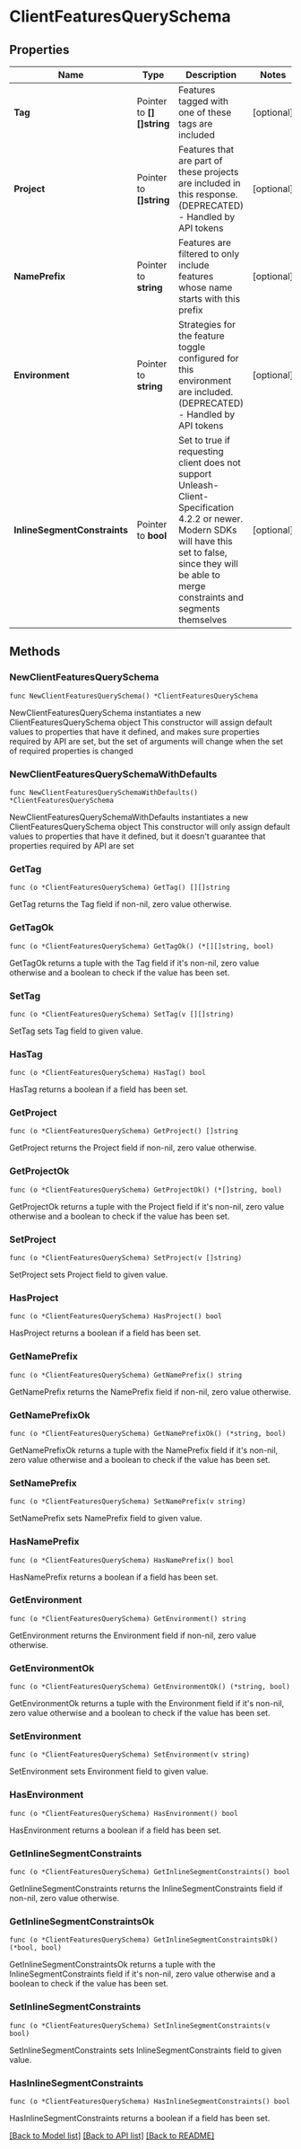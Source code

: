 # ClientFeaturesQuerySchema

## Properties

Name | Type | Description | Notes
------------ | ------------- | ------------- | -------------
**Tag** | Pointer to **[][]string** | Features tagged with one of these tags are included | [optional] 
**Project** | Pointer to **[]string** | Features that are part of these projects are included in this response. (DEPRECATED) - Handled by API tokens | [optional] 
**NamePrefix** | Pointer to **string** | Features are filtered to only include features whose name starts with this prefix | [optional] 
**Environment** | Pointer to **string** | Strategies for the feature toggle configured for this environment are included. (DEPRECATED) - Handled by API tokens | [optional] 
**InlineSegmentConstraints** | Pointer to **bool** | Set to true if requesting client does not support Unleash-Client-Specification 4.2.2 or newer. Modern SDKs will have this set to false, since they will be able to merge constraints and segments themselves | [optional] 

## Methods

### NewClientFeaturesQuerySchema

`func NewClientFeaturesQuerySchema() *ClientFeaturesQuerySchema`

NewClientFeaturesQuerySchema instantiates a new ClientFeaturesQuerySchema object
This constructor will assign default values to properties that have it defined,
and makes sure properties required by API are set, but the set of arguments
will change when the set of required properties is changed

### NewClientFeaturesQuerySchemaWithDefaults

`func NewClientFeaturesQuerySchemaWithDefaults() *ClientFeaturesQuerySchema`

NewClientFeaturesQuerySchemaWithDefaults instantiates a new ClientFeaturesQuerySchema object
This constructor will only assign default values to properties that have it defined,
but it doesn't guarantee that properties required by API are set

### GetTag

`func (o *ClientFeaturesQuerySchema) GetTag() [][]string`

GetTag returns the Tag field if non-nil, zero value otherwise.

### GetTagOk

`func (o *ClientFeaturesQuerySchema) GetTagOk() (*[][]string, bool)`

GetTagOk returns a tuple with the Tag field if it's non-nil, zero value otherwise
and a boolean to check if the value has been set.

### SetTag

`func (o *ClientFeaturesQuerySchema) SetTag(v [][]string)`

SetTag sets Tag field to given value.

### HasTag

`func (o *ClientFeaturesQuerySchema) HasTag() bool`

HasTag returns a boolean if a field has been set.

### GetProject

`func (o *ClientFeaturesQuerySchema) GetProject() []string`

GetProject returns the Project field if non-nil, zero value otherwise.

### GetProjectOk

`func (o *ClientFeaturesQuerySchema) GetProjectOk() (*[]string, bool)`

GetProjectOk returns a tuple with the Project field if it's non-nil, zero value otherwise
and a boolean to check if the value has been set.

### SetProject

`func (o *ClientFeaturesQuerySchema) SetProject(v []string)`

SetProject sets Project field to given value.

### HasProject

`func (o *ClientFeaturesQuerySchema) HasProject() bool`

HasProject returns a boolean if a field has been set.

### GetNamePrefix

`func (o *ClientFeaturesQuerySchema) GetNamePrefix() string`

GetNamePrefix returns the NamePrefix field if non-nil, zero value otherwise.

### GetNamePrefixOk

`func (o *ClientFeaturesQuerySchema) GetNamePrefixOk() (*string, bool)`

GetNamePrefixOk returns a tuple with the NamePrefix field if it's non-nil, zero value otherwise
and a boolean to check if the value has been set.

### SetNamePrefix

`func (o *ClientFeaturesQuerySchema) SetNamePrefix(v string)`

SetNamePrefix sets NamePrefix field to given value.

### HasNamePrefix

`func (o *ClientFeaturesQuerySchema) HasNamePrefix() bool`

HasNamePrefix returns a boolean if a field has been set.

### GetEnvironment

`func (o *ClientFeaturesQuerySchema) GetEnvironment() string`

GetEnvironment returns the Environment field if non-nil, zero value otherwise.

### GetEnvironmentOk

`func (o *ClientFeaturesQuerySchema) GetEnvironmentOk() (*string, bool)`

GetEnvironmentOk returns a tuple with the Environment field if it's non-nil, zero value otherwise
and a boolean to check if the value has been set.

### SetEnvironment

`func (o *ClientFeaturesQuerySchema) SetEnvironment(v string)`

SetEnvironment sets Environment field to given value.

### HasEnvironment

`func (o *ClientFeaturesQuerySchema) HasEnvironment() bool`

HasEnvironment returns a boolean if a field has been set.

### GetInlineSegmentConstraints

`func (o *ClientFeaturesQuerySchema) GetInlineSegmentConstraints() bool`

GetInlineSegmentConstraints returns the InlineSegmentConstraints field if non-nil, zero value otherwise.

### GetInlineSegmentConstraintsOk

`func (o *ClientFeaturesQuerySchema) GetInlineSegmentConstraintsOk() (*bool, bool)`

GetInlineSegmentConstraintsOk returns a tuple with the InlineSegmentConstraints field if it's non-nil, zero value otherwise
and a boolean to check if the value has been set.

### SetInlineSegmentConstraints

`func (o *ClientFeaturesQuerySchema) SetInlineSegmentConstraints(v bool)`

SetInlineSegmentConstraints sets InlineSegmentConstraints field to given value.

### HasInlineSegmentConstraints

`func (o *ClientFeaturesQuerySchema) HasInlineSegmentConstraints() bool`

HasInlineSegmentConstraints returns a boolean if a field has been set.


[[Back to Model list]](../README.md#documentation-for-models) [[Back to API list]](../README.md#documentation-for-api-endpoints) [[Back to README]](../README.md)


